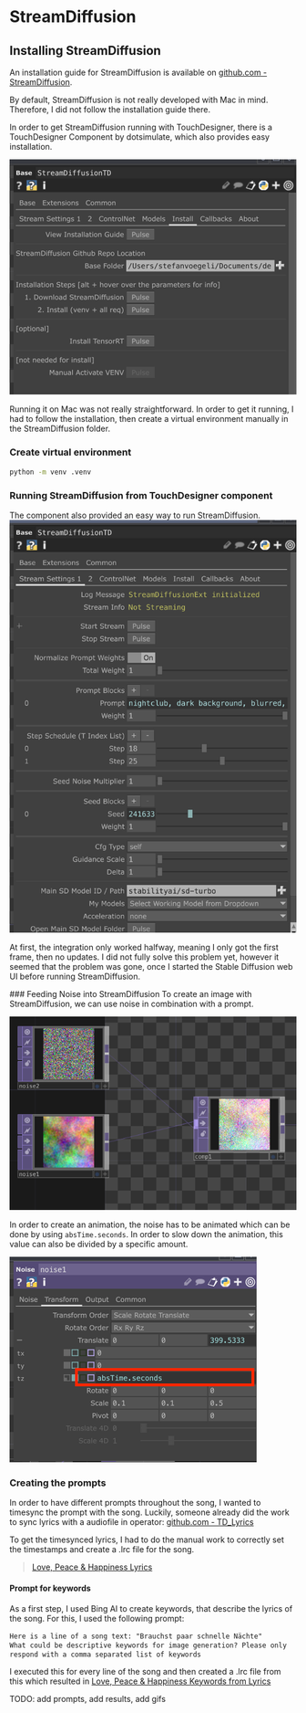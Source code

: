 # StreamDiffusion

## Installing StreamDiffusion
An installation guide for StreamDiffusion is available on [github.com - StreamDiffusion](https://github.com/cumulo-autumn/StreamDiffusion).

By default, StreamDiffusion is not really developed with Mac in mind. Therefore, I did not follow the installation guide there.

In order to get StreamDiffusion running with TouchDesigner, there is a TouchDesigner Component by dotsimulate, which also provides easy installation.

![Stream Diffusion installation in TouchDesigner](./images/streamdiffusion-install.png)

Running it on Mac was not really straightforward. In order to get it running, I had to follow the installation, then create a virtual environment manually in the StreamDiffusion folder.

### Create virtual environment
```sh
python -m venv .venv
```

### Running StreamDiffusion from TouchDesigner component
The component also provided an easy way to run StreamDiffusion.
![Starting StreamDiffusion in TouchDesigner](./images/streamdiffusion-start.png)

At first, the integration only worked halfway, meaning I only got the first frame, then no updates. I did not fully solve this problem yet, however it seemed that the problem was gone, once I started the Stable Diffusion web UI before running StreamDiffusion.

### Feeding Noise into StreamDiffusion
To create an image with StreamDiffusion, we can use noise in combination with a prompt.

![TouchDesigner noise](./images/touchdesigner-noise.png)

In order to create an animation, the noise has to be animated which can be done by using `absTime.seconds`. In order to slow down the animation, this value can also be divided by a specific amount.

![Animating noise](./images/animating-noise.png)

### Creating the prompts
In order to have different prompts throughout the song, I wanted to timesync the prompt with the song. Luckily, someone already did the work to sync lyrics with a audiofile in operator: [github.com - TD_Lyrics](https://github.com/GuiGPaP/TD_Lyrics)

To get the timesynced lyrics, I had to do the manual work to correctly set the timestamps and create a .lrc file for the song.
> [Love, Peace & Happiness Lyrics](./lyrics/LovePeaceHappinessLyricsOnly.lrc)

#### Prompt for keywords
As a first step, I used Bing AI to create keywords, that describe the lyrics of the song. For this, I used the following prompt:
```
Here is a line of a song text: "Brauchst paar schnelle Nächte"
What could be descriptive keywords for image generation? Please only respond with a comma separated list of keywords
```

I executed this for every line of the song and then created a .lrc file from this which resulted in [Love, Peace & Happiness Keywords from Lyrics](./lyrics/LovePeaceHappinessKeywords.lrc)

TODO: add prompts, add results, add gifs
